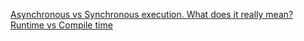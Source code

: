 [Asynchronous vs Synchronous execution. What does it really mean?](http://stackoverflow.com/questions/748175/asynchronous-vs-synchronous-execution-what-does-it-really-mean)  
[Runtime vs Compile time](http://stackoverflow.com/questions/846103/runtime-vs-compile-time)
